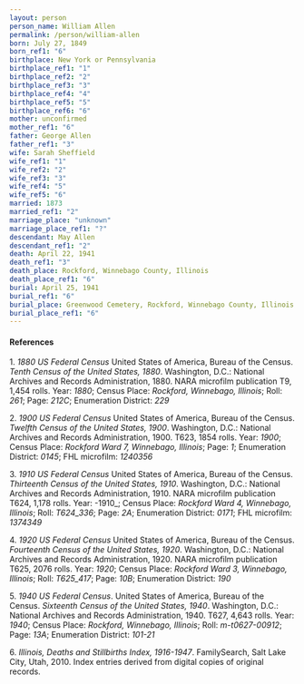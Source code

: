 ```yaml
---
layout: person
person_name: William Allen
permalink: /person/william-allen
born: July 27, 1849
born_ref1: "6"
birthplace: New York or Pennsylvania
birthplace_ref1: "1"
birthplace_ref2: "2"
birthplace_ref3: "3"
birthplace_ref4: "4"
birthplace_ref5: "5"
birthplace_ref6: "6"
mother: unconfirmed
mother_ref1: "6"
father: George Allen
father_ref1: "3"
wife: Sarah Sheffield
wife_ref1: "1"
wife_ref2: "2"
wife_ref3: "3"
wife_ref4: "5"
wife_ref5: "6"
married: 1873
married_ref1: "2"
marriage_place: "unknown"
marriage_place_ref1: "?"
descendant: May Allen
descendant_ref1: "2"
death: April 22, 1941
death_ref1: "3"
death_place: Rockford, Winnebago County, Illinois
death_place_ref1: "6"
burial: April 25, 1941
burial_ref1: "6"
burial_place: Greenwood Cemetery, Rockford, Winnebago County, Illinois
burial_place_ref1: "6"
---
```


#### References

<a id="1">1. </a> _1880 US Federal Census_ United States of America, Bureau of the Census. _Tenth Census of the United States, 1880_. Washington, D.C.: National Archives and Records Administration, 1880. NARA microfilm publication T9, 1,454 rolls. Year: _1880_; Census Place: _Rockford, Winnebago, Illinois_; Roll: _261_; Page: _212C_; Enumeration District: _229_

<a id="2">2. </a> _1900 US Federal Census_ United States of America, Bureau of the Census. _Twelfth Census of the United States, 1900_. Washington, D.C.: National Archives and Records Administration, 1900. T623, 1854 rolls. Year: _1900_; Census Place: _Rockford Ward 7, Winnebago, Illinois_; Page: _1_; Enumeration District: _0145_; FHL microfilm: _1240356_

<a id="3">3. </a> _1910 US Federal Census_ United States of America, Bureau of the Census. _Thirteenth Census of the United States, 1910_. Washington, D.C.: National Archives and Records Administration, 1910. NARA microfilm publication T624, 1,178 rolls. Year: -1910_; Census Place: _Rockford Ward 4, Winnebago, Illinois_; Roll: _T624_336_; Page: _2A_; Enumeration District: _0171_; FHL microfilm: _1374349_ 

<a id="4">4. </a> _1920 US Federal Census_ United States of America, Bureau of the Census. _Fourteenth Census of the United States, 1920_. Washington, D.C.: National Archives and Records Administration, 1920. NARA microfilm publication T625, 2076 rolls. Year: _1920_; Census Place: _Rockford Ward 3, Winnebago, Illinois_; Roll: _T625_417_; Page: _10B_; Enumeration District: _190_ 

<a id="5">5. </a> _1940 US Federal Census_. United States of America, Bureau of the Census. _Sixteenth Census of the United States, 1940_. Washington, D.C.: National Archives and Records Administration, 1940. T627, 4,643 rolls. Year: _1940_; Census Place: _Rockford, Winnebago, Illinois_; Roll: _m-t0627-00912_; Page: _13A_; Enumeration District: _101-21_

<a id="6">6. </a> _Illinois, Deaths and Stillbirths Index, 1916-1947_. FamilySearch, Salt Lake City, Utah, 2010. Index entries derived from digital copies of original records.
